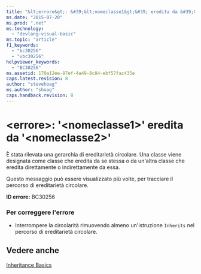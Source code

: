 ```yaml
---
title: "&lt;errore&gt;: &#39;&lt;nomeclasse1&gt;&#39; eredita da &#39;&lt;nomeclasse2&gt;&#39; | Microsoft Docs"
ms.date: "2015-07-20"
ms.prod: ".net"
ms.technology: 
  - "devlang-visual-basic"
ms.topic: "article"
f1_keywords: 
  - "bc30256"
  - "vbc30256"
helpviewer_keywords: 
  - "BC30256"
ms.assetid: 170a12ee-87ef-4a49-8c84-ebf57fac435e
caps.latest.revision: 8
author: "stevehoag"
ms.author: "shoag"
caps.handback.revision: 8
---
```

# &lt;errore&gt;: &#39;&lt;nomeclasse1&gt;&#39; eredita da &#39;&lt;nomeclasse2&gt;&#39;
È stata rilevata una gerarchia di ereditarietà circolare. Una classe viene designata come classe che eredita da se stessa o da un'altra classe che eredita direttamente o indirettamente da essa.  
  
 Questo messaggio può essere visualizzato più volte, per tracciare il percorso di ereditarietà circolare.  
  
 **ID errore:** BC30256  
  
### Per correggere l'errore  
  
-   Interrompere la circolarità rimuovendo almeno un'istruzione `Inherits` nel percorso di ereditarietà circolare.  
  
## Vedere anche  
 [Inheritance Basics](../../visual-basic/programming-guide/language-features/objects-and-classes/inheritance-basics.md)